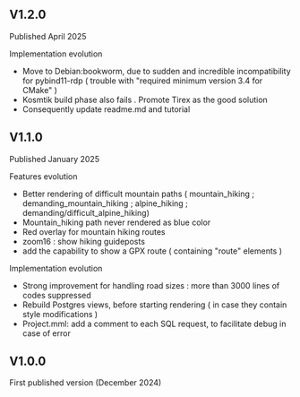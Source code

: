 
## V1.2.0

Published April 2025

Implementation evolution
* Move to Debian:bookworm, due to sudden and incredible incompatibility for pybind11-rdp ( trouble with "required minimum version 3.4 for CMake" )
* Kosmtik build phase also fails . Promote Tirex as the good solution 
* Consequently update readme.md and tutorial 



## V1.1.0

Published January 2025

Features evolution
* Better rendering of difficult mountain paths ( mountain_hiking ; demanding_mountain_hiking ; alpine_hiking ; demanding/difficult_alpine_hiking)
* Mountain_hiking path never rendered as blue color
* Red overlay for mountain hiking routes
* zoom16 : show hiking guideposts
* add the capability to show a GPX route ( containing "route" <rte> elements )

Implementation evolution
* Strong improvement for handling road sizes : more than 3000 lines of codes suppressed
* Rebuild Postgres views, before starting rendering ( in case they contain style modifications )
* Project.mml: add a comment to each SQL request, to facilitate debug in case of error

## V1.0.0

First published version (December 2024)

